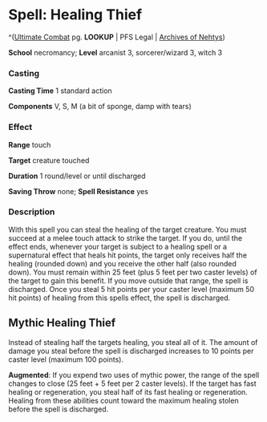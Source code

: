 # Spell: Healing Thief

^([Ultimate Combat][ss-healing-thief] pg. **LOOKUP** | PFS Legal | [Archives of Nehtys][sn-healing-thief])

**School** necromancy; **Level** arcanist 3, sorcerer/wizard 3, witch 3

### Casting

**Casting Time** 1 standard action  

**Components** V, S, M (a bit of sponge, damp with tears)

### Effect

**Range** touch  

**Target** creature touched  

**Duration** 1 round/level or until discharged  

**Saving Throw** none; **Spell Resistance** yes

### Description

With this spell you can steal the healing of the target creature. You must succeed at a melee touch attack to strike the target. If you do, until the effect ends, whenever your target is subject to a healing spell or a supernatural effect that heals hit points, the target only receives half the healing (rounded down) and you receive the other half (also rounded down). You must remain within 25 feet (plus 5 feet per two caster levels) of the target to gain this benefit. If you move outside that range, the spell is discharged. Once you steal 5 hit points per your caster level (maximum 50 hit points) of healing from this spells effect, the spell is discharged.

## Mythic Healing Thief

Instead of stealing half the targets healing, you steal all of it. The amount of damage you steal before the spell is discharged increases to 10 points per caster level (maximum 100 points).  

**Augmented**: If you expend two uses of mythic power, the range of the spell changes to close (25 feet + 5 feet per 2 caster levels). If the target has fast healing or regeneration, you steal half of its fast healing or regeneration. Healing from these abilities count toward the maximum healing stolen before the spell is discharged.

[ss-healing-thief]: http://paizo.com/pathfinderRPG/v57
[sn-healing-thief]: http://www.archivesofnethys.com/SpellDisplay.aspx?ItemName=Healing%20Thief